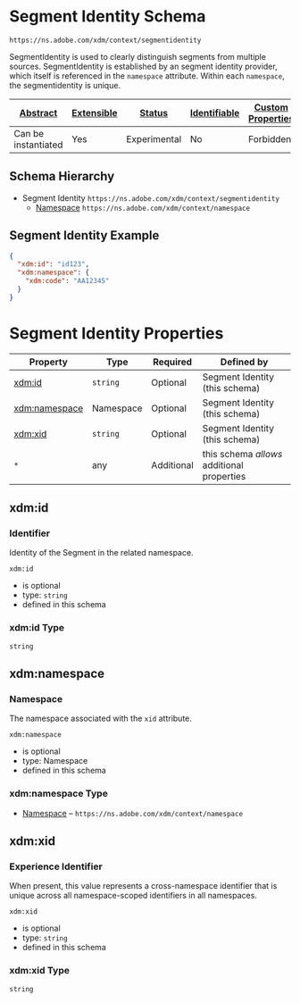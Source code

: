 
# Segment Identity Schema

```
https://ns.adobe.com/xdm/context/segmentidentity
```

SegmentIdentity is used to clearly distinguish segments from multiple sources. SegmentIdentity is established by an segment identity provider, which itself is referenced in the `namespace` attribute. Within each `namespace`, the segmentidentity is unique.

| [Abstract](../../abstract.md) | [Extensible](../../extensions.md) | [Status](../../status.md) | [Identifiable](../../id.md) | [Custom Properties](../../extensions.md) | [Additional Properties](../../extensions.md) | Defined In |
|-------------------------------|-----------------------------------|---------------------------|-----------------------------|------------------------------------------|----------------------------------------------|------------|
| Can be instantiated | Yes | Experimental | No | Forbidden | Permitted | [context/segmentidentity.schema.json](context/segmentidentity.schema.json) |
## Schema Hierarchy

* Segment Identity `https://ns.adobe.com/xdm/context/segmentidentity`
  * [Namespace](namespace.schema.md) `https://ns.adobe.com/xdm/context/namespace`


## Segment Identity Example
```json
{
  "xdm:id": "id123",
  "xdm:namespace": {
    "xdm:code": "AA12345"
  }
}
```

# Segment Identity Properties

| Property | Type | Required | Defined by |
|----------|------|----------|------------|
| [xdm:id](#xdmid) | `string` | Optional | Segment Identity (this schema) |
| [xdm:namespace](#xdmnamespace) | Namespace | Optional | Segment Identity (this schema) |
| [xdm:xid](#xdmxid) | `string` | Optional | Segment Identity (this schema) |
| `*` | any | Additional | this schema *allows* additional properties |

## xdm:id
### Identifier

Identity of the Segment in the related namespace.

`xdm:id`
* is optional
* type: `string`
* defined in this schema

### xdm:id Type


`string`





## xdm:namespace
### Namespace

The namespace associated with the `xid` attribute.

`xdm:namespace`
* is optional
* type: Namespace
* defined in this schema

### xdm:namespace Type


* [Namespace](namespace.schema.md) – `https://ns.adobe.com/xdm/context/namespace`





## xdm:xid
### Experience Identifier

When present, this value represents a cross-namespace identifier that is unique across all namespace-scoped identifiers in all namespaces.

`xdm:xid`
* is optional
* type: `string`
* defined in this schema

### xdm:xid Type


`string`






